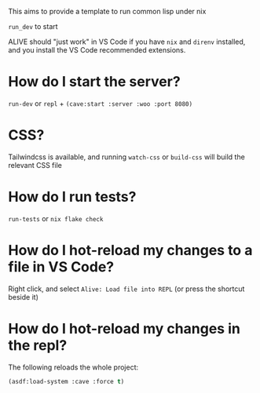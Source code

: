 This aims to provide a template to run common lisp under nix

`run_dev` to start

ALIVE should "just work" in VS Code if you have `nix` and `direnv` installed, and you install the VS Code recommended extensions.

# How do I start the server?

`run-dev` or `repl` + `(cave:start :server :woo :port 8080)`

# CSS?

Tailwindcss is available, and running `watch-css` or `build-css` will build the relevant CSS file

# How do I run tests?

`run-tests` or `nix flake check`

# How do I hot-reload my changes to a file in VS Code?

Right click, and select `Alive: Load file into REPL` (or press the shortcut beside it)

# How do I hot-reload my changes in the repl?

The following reloads the whole project:

```lisp
(asdf:load-system :cave :force t)
```

